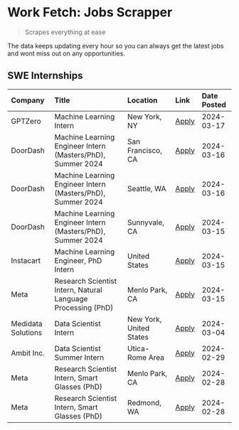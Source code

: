 # Work Fetch: Jobs Scrapper
> Scrapes everything at ease

The data keeps updating every hour so you can always get the latest jobs and wont miss out on any opportunities.

## SWE Internships
<!--START_SECTION:workfetch-->
| Company            | Title                                                        | Location                | Link                                                                                                                                                                                                                                                                     | Date Posted   |
|:-------------------|:-------------------------------------------------------------|:------------------------|:-------------------------------------------------------------------------------------------------------------------------------------------------------------------------------------------------------------------------------------------------------------------------|:--------------|
| GPTZero            | Machine Learning Intern                                      | New York, NY            | [Apply](https://www.linkedin.com/jobs/view/machine-learning-intern-at-gptzero-3860723963?refId=UCa4PkqyhHIe%2BPg0uRgm%2Fw%3D%3D&trackingId=g3xyFceGxa8JJm3pD1EyfQ%3D%3D&position=8&pageNum=0&trk=public_jobs_jserp-result_search-card)                                   | 2024-03-17    |
| DoorDash           | Machine Learning Engineer Intern (Masters/PhD), Summer 2024  | San Francisco, CA       | [Apply](https://www.linkedin.com/jobs/view/machine-learning-engineer-intern-masters-phd-summer-2024-at-doordash-3736457737?refId=UCa4PkqyhHIe%2BPg0uRgm%2Fw%3D%3D&trackingId=Pa63P7AF6R4pDJ2Q1kTXQA%3D%3D&position=3&pageNum=0&trk=public_jobs_jserp-result_search-card) | 2024-03-16    |
| DoorDash           | Machine Learning Engineer Intern (Masters/PhD), Summer 2024  | Seattle, WA             | [Apply](https://www.linkedin.com/jobs/view/machine-learning-engineer-intern-masters-phd-summer-2024-at-doordash-3736455966?refId=UCa4PkqyhHIe%2BPg0uRgm%2Fw%3D%3D&trackingId=B3TXTeNleLhJiG0Z14AEUg%3D%3D&position=4&pageNum=0&trk=public_jobs_jserp-result_search-card) | 2024-03-16    |
| DoorDash           | Machine Learning Engineer Intern (Masters/PhD), Summer 2024  | Sunnyvale, CA           | [Apply](https://www.linkedin.com/jobs/view/machine-learning-engineer-intern-masters-phd-summer-2024-at-doordash-3736454973?refId=UCa4PkqyhHIe%2BPg0uRgm%2Fw%3D%3D&trackingId=nhKdklRBzJe4XBuF9Dcjpg%3D%3D&position=2&pageNum=0&trk=public_jobs_jserp-result_search-card) | 2024-03-15    |
| Instacart          | Machine Learning Engineer, PhD Intern                        | United States           | [Apply](https://www.linkedin.com/jobs/view/machine-learning-engineer-phd-intern-at-instacart-3815634369?refId=UCa4PkqyhHIe%2BPg0uRgm%2Fw%3D%3D&trackingId=%2FWWDxGnjfgg344Q9hO2yNw%3D%3D&position=5&pageNum=0&trk=public_jobs_jserp-result_search-card)                  | 2024-03-15    |
| Meta               | Research Scientist Intern, Natural Language Processing (PhD) | Menlo Park, CA          | [Apply](https://www.linkedin.com/jobs/view/research-scientist-intern-natural-language-processing-phd-at-meta-3858718375?refId=UCa4PkqyhHIe%2BPg0uRgm%2Fw%3D%3D&trackingId=kORlF1sMD3zmLAtsd6DLlQ%3D%3D&position=10&pageNum=0&trk=public_jobs_jserp-result_search-card)   | 2024-03-15    |
| Medidata Solutions | Data Scientist Intern                                        | New York, United States | [Apply](https://www.linkedin.com/jobs/view/data-scientist-intern-at-medidata-solutions-3810253704?refId=UCa4PkqyhHIe%2BPg0uRgm%2Fw%3D%3D&trackingId=sasiH23YHiw9Pkw4QR12Cg%3D%3D&position=9&pageNum=0&trk=public_jobs_jserp-result_search-card)                          | 2024-03-04    |
| Ambit Inc.         | Data Scientist Summer Intern                                 | Utica-Rome Area         | [Apply](https://www.linkedin.com/jobs/view/data-scientist-summer-intern-at-ambit-inc-3843121918?refId=UCa4PkqyhHIe%2BPg0uRgm%2Fw%3D%3D&trackingId=fEp6JY%2FLkPtXKjHHeIt5mA%3D%3D&position=6&pageNum=0&trk=public_jobs_jserp-result_search-card)                          | 2024-02-29    |
| Meta               | Research Scientist Intern, Smart Glasses (PhD)               | Menlo Park, CA          | [Apply](https://www.linkedin.com/jobs/view/research-scientist-intern-smart-glasses-phd-at-meta-3811308332?refId=UCa4PkqyhHIe%2BPg0uRgm%2Fw%3D%3D&trackingId=w5cMf5jo6PNJSdigIbgetA%3D%3D&position=11&pageNum=0&trk=public_jobs_jserp-result_search-card)                 | 2024-02-28    |
| Meta               | Research Scientist Intern, Smart Glasses (PhD)               | Redmond, WA             | [Apply](https://www.linkedin.com/jobs/view/research-scientist-intern-smart-glasses-phd-at-meta-3811304794?refId=UCa4PkqyhHIe%2BPg0uRgm%2Fw%3D%3D&trackingId=EzQsfIELq5fgnJdd3lmG9Q%3D%3D&position=12&pageNum=0&trk=public_jobs_jserp-result_search-card)                 | 2024-02-28    |
<!--END_SECTION:workfetch-->
